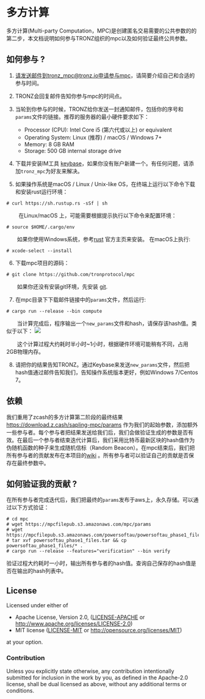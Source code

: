 # 多方计算

多方计算(Multi-party Computation，MPC)是创建匿名交易需要的公共参数的的第二步，本文档说明如何参与TRONZ组织的mpc以及如何验证最终公共参数。

## 如何参与 ? 

1. 请发送邮件到tronz_mpc@tronz.io申请参与mpc，请简要介绍自己和合适的参与时间。

2. TRONZ会回复邮件告知你参与mpc的时间点。

3. 当轮到你参与的时候，TRONZ给你发送一封通知邮件，包括你的序号和`params`文件的链接。推荐的服务器的最小硬件要求如下：
   + Processor (CPU): Intel Core i5 (第六代或以上) or equivalent
   + Operating System: Linux (推荐) / macOS / Windows 7+         
   + Memory: 8 GB RAM
   + Storage: 500 GB internal storage drive

4. 下载并安装IM工具 [keybase](https://keybase.io/)，如果你没有账户新建一个。有任何问题，请添加`tronz_mpc`为好友来解决。

5. 如果操作系统是macOS / Linux / Unix-like OS，在终端上运行以下命令下载和安装rust运行环境：
```
# curl https://sh.rustup.rs -sSf | sh
```
&emsp;&emsp; 在Linux/macOS 上，可能需要根据提示执行以下命令来配置环境：
```
# source $HOME/.cargo/env
```
&emsp;&emsp;如果你使用Windows系统，参考[rust](https://www.rust-lang.org/learn/get-started) 官方主页来安装。 
在macOS上执行:
```
# xcode-select --install
```
6. 下载mpc项目的源码：
```
# git clone https://github.com/tronprotocol/mpc
```
&emsp;&emsp;如果你还没有安装git环境，先安装 [git](https://git-scm.com/downloads).

7. 在mpc目录下下载邮件链接中的`params`文件，然后运行:
```
# cargo run --release --bin compute
```
&emsp;&emsp;当计算完成后，程序输出一个`new_params`文件和hash，请保存该hash值。类似于以下：
![](https://raw.githubusercontent.com/tronprotocol/documentation-en/master/docs_without_index/internal-test/sapling-output.jpg)

&emsp;&emsp;这个计算过程大约耗时半小时~1小时，根据硬件环境可能稍有不同，占用2GB物理内存。

8. 请把你的结果告知TRONZ。通过Keybase来发送`new_params`文件，然后把hash值通过邮件告知我们，告知操作系统版本更好，例如Windows 7/Centos 7。

## 依赖
我们重用了zcash的多方计算第二阶段的最终结果 https://download.z.cash/sapling-mpc/params 作为我们的起始参数，添加额外一些参与者。每个参与者把结果发送给我们后，我们会做验证生成的参数是否有效。在最后一个参与者结束迭代计算后，我们采用比特币最新区块的hash值作为伪随机函数的种子来生成随机信标（Random Beacon）。在mpc结束后，我们把所有参与者的贡献发布在本项目的[wiki](https://github.com/tronprotocol/mpc/wiki) 。所有参与者可以验证自己的贡献是否保存在最终参数中。


## 如何验证我的贡献 ?

在所有参与者完成迭代后，我们把最终的`params`发布于aws上，永久存储。可以通过以下方式验证：
```
# cd mpc
# wget https://mpcfilepub.s3.amazonaws.com/mpc/params
# wget https://mpcfilepub.s3.amazonaws.com/powersoftau/powersoftau_phase1_files.tar
# tar xvf powersoftau_phase1_files.tar && cp powersoftau_phase1_files/* .
# cargo run --release --features="verification" --bin verify
```
验证过程大约耗时一小时，输出所有参与者的hash值。查询自己保存的hash值是否在输出的hash列表中。

## License

Licensed under either of

 * Apache License, Version 2.0, ([LICENSE-APACHE](LICENSE-APACHE) or http://www.apache.org/licenses/LICENSE-2.0)
 * MIT license ([LICENSE-MIT](LICENSE-MIT) or http://opensource.org/licenses/MIT)

at your option.

### Contribution

Unless you explicitly state otherwise, any contribution intentionally submitted for inclusion in the work by you, as defined in the Apache-2.0 license, shall be dual licensed as above, without any additional terms or conditions.
